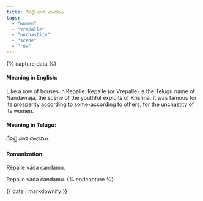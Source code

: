 ```yaml
---
title: రేపల్లె వాడ చందము.
tags:
  - "women"
  - "vrepalle"
  - "unchastity"
  - "scene"
  - "row"
---
```


{% capture data %}
#### Meaning in English:
Like a row of houses in Repalle.
Repalle (or Vrepalle) is the Telugu name of Nandavraja, the scene of the youthful exploits of Krishna.
It was famous for its prosperity according to some-according to others, for the unchastity of its women.

#### Meaning in Telugu:
రేపల్లె వాడ చందము.

#### Romanization:
Rēpalle vāḍa candamu.

Repalle vada candamu.
{% endcapture %}

{{ data | markdownify }}

